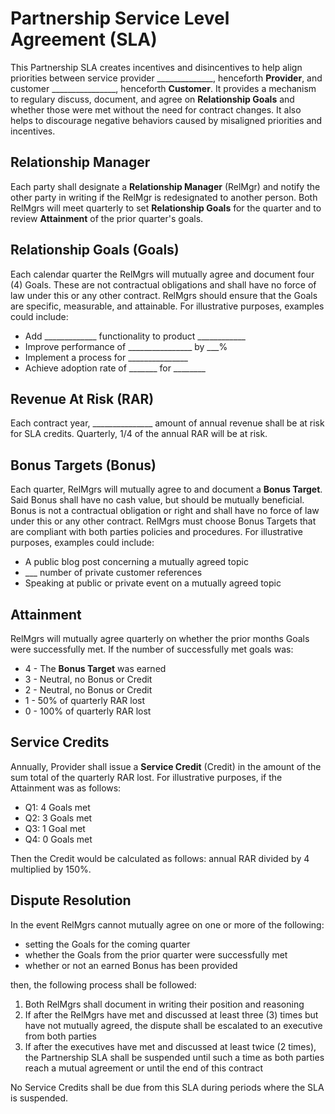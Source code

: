 # Partnership Service Level Agreement (SLA)
This Partnership SLA creates incentives and disincentives to help align priorities between service provider ______________, henceforth **Provider**, and customer ________________, henceforth **Customer**. It provides a mechanism to regulary discuss, document, and agree on **Relationship Goals** and whether those were met without the need for contract changes.  It also helps to discourage negative behaviors caused by misaligned priorities and incentives.

## Relationship Manager
Each party shall designate a **Relationship Manager** (RelMgr) and notify the other party in writing if the RelMgr is redesignated to another person. Both RelMgrs will meet quarterly to set **Relationship Goals** for the quarter and to review **Attainment** of the prior quarter's goals.

## Relationship Goals (Goals)
Each calendar quarter the RelMgrs will mutually agree and document four (4) Goals.  These are not contractual obligations and shall have no force of law under this or any other contract. RelMgrs should ensure that the Goals are specific, measurable, and attainable. For illustrative purposes, examples could include:
- Add _____________ functionality to product ____________
- Improve performance of ________________ by ___%
- Implement a process for _______________
- Achieve adoption rate of _______ for ________

## Revenue At Risk (RAR)
Each contract year, _______________ amount of annual revenue shall be at risk for SLA credits.  Quarterly, 1/4 of the annual RAR will be at risk.

## Bonus Targets (Bonus)
Each quarter, RelMgrs will mutually agree to and document a **Bonus Target**.  Said Bonus shall have no cash value, but should be mutually beneficial. Bonus is not a contractual obligation or right and shall have no force of law under this or any other contract.  RelMgrs must choose Bonus Targets that are compliant with both parties policies and procedures.  For illustrative purposes, examples could include:
- A public blog post concerning a mutually agreed topic
- ___ number of private customer references
- Speaking at public or private event on a mutually agreed topic

## Attainment
RelMgrs will mutually agree quarterly on whether the prior months Goals were successfully met.  If the number of successfully met goals was:
- 4 - The **Bonus Target** was earned
- 3 - Neutral, no Bonus or Credit
- 2 - Neutral, no Bonus or Credit
- 1 - 50% of quarterly RAR lost
- 0 - 100% of quarterly RAR lost

## Service Credits
Annually, Provider shall issue a **Service Credit** (Credit) in the amount of the sum total of the quarterly RAR lost.  For illustrative purposes, if the Attainment was as follows:
- Q1: 4 Goals met
- Q2: 3 Goals met
- Q3: 1 Goal met
- Q4: 0 Goals met

Then the Credit would be calculated as follows: annual RAR divided by 4 multiplied by 150%.

## Dispute Resolution
In the event RelMgrs cannot mutually agree on one or more of the following:
- setting the Goals for the coming quarter 
- whether the Goals from the prior quarter were successfully met
- whether or not an earned Bonus has been provided

then, the following process shall be followed:
1. Both RelMgrs shall document in writing their position and reasoning
2. If after the RelMgrs have met and discussed at least three (3) times but have not mutually agreed, the dispute shall be escalated to an executive from both parties
3. If after the executives have met and discussed at least twice (2 times), the Partnership SLA shall be suspended until such a time as both parties reach a mutual agreement or until the end of this contract

No Service Credits shall be due from this SLA during periods where the SLA is suspended.
